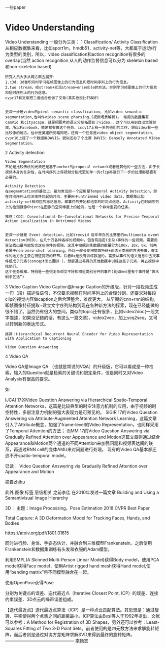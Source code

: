 一些paper

# Video Understanding

Video Understanding 一般分为三类：
1 Classification/ Activity Classification
	从相应数据集来看，比如sport1m，hmdb51，activity-net等，大都属于运动/行为类型的类别，所以，video classification和action recognition有很多的overlap(当然 action recognition 从人的动作监督信息可以分为 skeleton based 和non-skeleton based)

	研究人员大多从两方面去展开: 
	1.c3d，3d卷积同时学习每帧图像上的行为信息和短时间序列上的行为信息。
	2.two stream，帧stream+光流stream+ensemble的方法，方别学习帧图像上的行为信息和短时序列上的行为信息。
	cvpr17有文章把二者结合也做了文章(其实也没比TSN好)


    更深一步是video的piexl semantic classfication, 比如video semantic segmentation,也叫作video scene pharsing,(视频场景解析)。 常用的数据集有camVid 和cityscape，就是把图片的语义分割拓展到了video.，这个可以用到自动驾驶领域，所以Facebook，腾讯都有做这个任务，iccv17上有一系列他们的工作，貌似idea有一些比较像的地方。估计是英雄所见略同吧。还有一个任务是video object segmentation, cvpr16上提了一个数据集DAVIS。貌似还办了个比赛 DAVIS: Densely Annotated VIdeo Segmentation。

2 Activity detection

	Video Segmentation
	不论是比较传统的光流还是基于anchor的proposal network或者是其他的一些方法，由于长视频本身的复杂性，在时间序列上将视频分割成更加单一的clip再进行下一步的处理都是极有必要的。

	Activity Detection
	在segmentation的基础上，最为常见的一个应用是Temporal Activity Detection，即在时间序列上检测事件的起始时间，主要用于untrimmed video data，数据集比如activity-net有相应的标记信息，即事件的开始和结束的时间点信息。Activity在时间序列上的检测就像Object在图像的空间维度上的检测，也是一个非常重要的任务。

	推荐：CDC: Convolutional-De-Convolutional Networks for Precise Temporal Action Localization in Untrimmed Videos


	更深一步就是 Event detection，比如trecvid 每年举办的比赛里的multimedia event detection(MED)，在几十万各种各样的视频中，包含有指定(复杂)事件的一些视频，需要用算法找出最可能包含这些事件的视频。这其中根据训练数据的数量分为100x，10x，0x，前两者属于non-zero-shot learning，所以一般会使用提取特征+训练分类器的方法去做，做工作的地方会主要在特征提取的环节。后者0x是没有训练数据的，需要从事件的语义信息中去找事件组成子元素(concept怎么翻译 )，然后通过易得的其他数据中训练这些子元素，再去视频中找他们。
	这个任务很难，特别是一些很复杂却又不好和相近类别分开的事件(比如med里有个事件是”做木制手艺活”)


3 Video Caption
	Video Caption是Image Caption的升级版，针对一段视频生成一句（段）描述性语句，不仅要求视频在时间序列上的合理分割，还要求对每段clip的视觉内容做caption之后合理整合，难度更大。
	从早期的cnn+rnn的结构，即帧图像特征提取+建立文字序列结构到现在各种新方法的探索，现在已经能做的很不错了。当然仍有很大的空间。类似的topic还有很多，比如video2doc(一段文字描述，如果没记错的话，有这么一篇文章)，video2vec，加上seq2seq，又可以转到新的表达形式。

	推荐：Hierarchical Recurrent Neural Encoder for Video Representation with Application to Captioning

	Video Question Answering


4 Video QA

Video QA是Image QA （也就是常说的VQA）的升级版，它可以看成是一种检索，输入的Question就是检索的关键词和限定条件，但是同时又对Video Analysis有很高的要求。

如

IJCAI 17的Video Question Answering via Hierarchical Spatio-Temporal Attention Networks，这篇是比较典型的时空注意力机制的应用，由于视频的时空特性，多层注意力机制的强大表现力是可预见的。
SIGIR 17的Video Question Answering via Attribute-Augmented Attention Network Learning，这篇文章引入了Attribute概念，加强了frame-level的Video Representation，也同样采用了Temporal Attention的方法；
而MM 17的Video Question Answering via Gradually Refined Attention over Appearance and Motion这篇文章则通过结合Appearance和Motion两个通道的不同Attention来加强问题和视频表达间的联系，再通过RNN cell的变体AMU来对问题进行处理。
现有的Video QA基本都还逃不开spatio-temporal model。


已读： Video Question Answering via Gradually Refined Attention over Appearance and Motion

摘自[zhihu](https://www.zhihu.com/question/64021205)

此外 图像 标签 层级相关 之前李佳 在2010年发过一篇文章  Building and Using a Semantivisual Image Hierarchy 

3D： 
主题：Image Processing，Pose Estimation
2018 CVPR Best Paper

Total Capture: A 3D Deformation Model for Tracking Faces, Hands, and Bodies

https://arxiv.org/pdf/1801.01615

同时进行脸、身体、手姿态估计，并融合到三维模型Frankenstein。之后使用Frankenstein和数据集训练有头发和衣服的Adam模型。

利用SMPL(A Skinned Multi-Person Linear Model)获得Body model，使用PCA model获得Face model，使用Artist rigged hand mesh获得Hand model,使用“bending matrix”将不同模型融合在一起。

使用OpenPose获得Pose

分别为关键点的误差、迭代最近点（Iterative Closest Point, ICP）的误差、连接约束误差、3D点云的噪声误差组成。

【迭代最近点】迭代最近点算法（ICP）是一种点云匹配算法。其思想是：通过旋转、平移使得两个点集之间的距离最小。ICP算法由Besl等人于1992年提出，文献可以参考：A Method for Registration of 3D Shapes，另外还可以参考：Least-Squares Fitting of Two 3-D Point Sets。前者使用的是四元数方法来求解旋转矩阵，而后者则是通过对协方差矩阵求解SVD来得到最终的旋转矩阵。
————————————————
[李艳宾](https://blog.csdn.net/linghugoolge/article/details/87942340)





